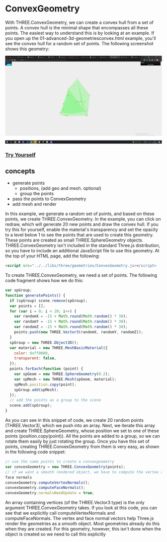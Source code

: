 # ConvexGeometry

With THREE.ConvexGeometry, we can create a convex hull from a set of points. A convex hull is the minimal shape that encompasses all these points. The easiest way to understand this is by looking at an example. If you open up the 01-advanced-3d-geometriesconvex.html example, you'll see the convex hull for a random set of points. The following screenshot shows this geometry:

<a href="../learning-threejs-master/chapter-06/01-advanced-3d-geometries-convex.html">
  <img src="../img/5.1.png">
</a>

<a href="https://cg2021c.github.io/threejs-presentation-anak-ambis/learning-threejs-master/chapter-06/01-advanced-3d-geometries-convex.html"><h3>Try Yourself</h3></a>

## concepts

- generate points
  - positions, (add geo and mesh. optional)
  - group the points
- pass the points to ConvexGeometry
- add mesh and render

In this example, we generate a random set of points, and based on these points, we create THREE.ConvexGeometry. In the example, you can click on redraw, which will generate 20 new points and draw the convex hull. If you try this for yourself, enable the material's transparency and set the opacity to a level below 1 to see the points that are used to create this geometry. These points are created as small THREE.SphereGeometry objects. THREE.ConvexGeometry isn't included in the standard Three.js distribution, so you have to include an additional JavaScript file to use this geometry. At the top of your HTML page, add the following:

```html
<script src="../../libs/three/geometries/ConvexGeometry.js></script>
```

To create THREE.ConvexGeometry, we need a set of points. The following code fragment shows how we do this:

```js
var spGroup;
function generatePoints() {
  if (spGroup) scene.remove(spGroup);
  var points = [];
  for (var i = 0; i < 20; i++) {
    var randomX = -15 + Math.round(Math.random() * 30);
    var randomY = -15 + Math.round(Math.random() * 30);
    var randomZ = -15 + Math.round(Math.random() * 30);
    points.push(new THREE.Vector3(randomX, randomY, randomZ));
  }
  spGroup = new THREE.Object3D();
  var material = new THREE.MeshBasicMaterial({
    color: 0xff0000,
    transparent: false,
  });
  points.forEach(function (point) {
    var spGeom = new THREE.SphereGeometry(0.2);
    var spMesh = new THREE.Mesh(spGeom, material);
    spMesh.position.copy(point);
    spGroup.add(spMesh);
  });
  // add the points as a group to the scene
  scene.add(spGroup);
}
```

As you can see in this snippet of code, we create 20 random points (THREE.Vector3), which we push into an array. Next, we iterate this array and create THREE.SphereGeometry, whose position we set to one of these points (position.copy(point)). All the points are added to a group, so we can rotate them easily by just rotating the group. Once you have this set of points, creating THREE.ConvexGeometry from them is very easy, as shown in the following code snippet:

```js
// use the same points to create a convexgeometry
var convexGeometry = new THREE.ConvexGeometry(points);
// if we want a smooth rendered object, we have to compute the vertex and
face normals
convexGeometry.computeVertexNormals();
convexGeometry.computeFaceNormals();
convexGeometry.normalsNeedUpdate = true;
```

An array containing vertices (of the THREE.Vector3 type) is the only argument THREE.ConvexGeometry takes. If you look at this code, you can see that we explicitly call computeVertexNormals and computeFaceNormals. The vertex and face normal vectors help Three.js render the geometries as a smooth object. Most geometries already do this when they are created. For this geometry, however, this isn't done when the object is created so we need to call this explicitly
